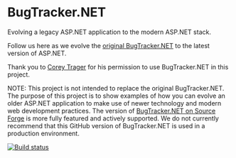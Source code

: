BugTracker.NET
==============

Evolving a legacy ASP.NET application to the modern ASP.NET stack. 

Follow us here as we evolve the [original BugTracker.NET](http://ifdefined.com/bugtrackernet.html) to the latest version of ASP.NET. 

Thank you to [Corey Trager](http://ifdefined.com/www/) for his permission to use BugTracker.NET in this project.

NOTE: This project is not intended to replace the original BugTracker.NET. The purpose of this project is to show examples of how you can evolve an older ASP.NET application to make use of newer technology and modern web development practices. The version of [BugTracker.NET on Source Forge](http://sourceforge.net/projects/btnet/) is more fully featured and actively supported. We do not currently recommend that this GitHub version of BugTracker.NET is used in a production environment.

[![Build status](https://ci.appveyor.com/api/projects/status/sdchm6uktda9uvpg?svg=true)](https://ci.appveyor.com/project/stimms/bugtracker-net)
